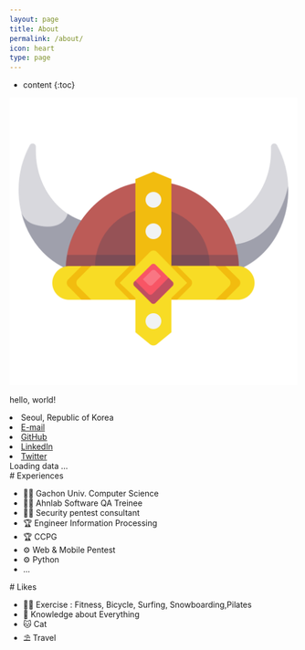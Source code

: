 ```yaml
---
layout: page
title: About
permalink: /about/
icon: heart
type: page
---
```


* content
{:toc}







<div class="about">
  <div class="about-profile">
    <div class="about-profile-image">
      <img src="https://raw.githubusercontent.com/kkogggokk/kkogggokk.github.io/master/_assets/img/_SIG_kkogggokk.png" alt="kkogggokk">
    </div>
    <div class="about-profile-content">
    <p>    hello, world!     </p>
    </div>
  </div>
</div>

<div class="about-profile-content-contacts">
  <li>
      <span>Seoul, Republic of Korea</span>
  </li>
  <li>
      <a href="mailto:{{site.email}}" title="email">
      <i class="fa fa-envelope-o" aria-hidden="true"></i>E-mail</a>
  </li>
  <li>
      <a href="https://github.com/{{site.github_username}}" title="GitHub"><i class="fa fa-github" aria-hidden="true"></i>GitHub</a>
  </li>
  <li>
    <a href="https://www.linkedin.com/in/{{site.linkedIn_username}}" title="LinkedIn"><i class="fa fa-linkedin" aria-hidden="true"></i>LinkedIn</a>
  </li>
  <li>
      <a href="https://twitter.com/{{site.twitter_username}}" title="Twitter"><i class="fa fa-twitter" aria-hidden="true"></i>Twitter</a>
  </li>
</div>

<dic class="about-github-calendar">
  <script src="https://unpkg.com/github-calendar@latest/dist/github-calendar.min.js"></script>
  <link rel="stylesheet" href="https://unpkg.com/github-calendar@latest/dist/github-calendar-responsive.css"/>
  <div>
      <!-- Prepare a container for your calendar. -->
      <!-- <div style="text-align: center;"><strong>나의 GitHub Contribution 그래프</strong></div> -->
      <div class="calendar">
          <!-- Loading stuff -->
          Loading data ...
      </div>
  </div>
  <script>
      GitHubCalendar(".calendar", "kkogggokk", { responsive: true, tooltips: false, global_stats: false}).then(function() {
          // delete the space underneath the module bar which is caused by minheight 
          document.getElementsByClassName('calendar')[0].style.minHeight = "100px";
          // hide more and less legen below the contribution graph
          document.getElementsByClassName('contrib-legend')[0].style.display = "none";
      });
  </script>
</div>


<div class="about-content">
# Experiences 
  <div class="about-content-left">
    <ul>
      <li>🧑‍🎓 Gachon Univ. Computer Science</li>
      <li>🧑‍💻 Ahnlab Software QA Treinee</li>
      <li>🧑‍💻 Security pentest consultant</li>
      <li>🏆 Engineer Information Processing</li>
      <li>🏆 CCPG</li>
      <li>⚙️ Web & Mobile Pentest</li>
      <li>⚙️ Python</li>
      <li>...</li>
    </ul>
  </div>
# Likes 
  <div class="about-content-right">
      <!-- <h2><i class="far fa-thumbs-up fa-fw"></i> Likes</h2> -->
      <ul>
      <li>🏋️‍♀️ Exercise : Fitness, Bicycle, Surfing, Snowboarding,Pilates </li>
      <li>📖 Knowledge about Everything</li>
      <li>🐱 Cat</li>
      <li>⛱ Travel</li>
      </ul>
  </div>
</div>    
